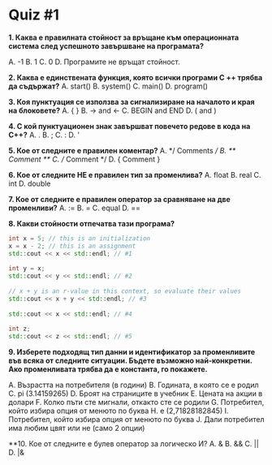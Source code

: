 # Quiz #1 

**1.  Каква е правилната стойност за връщане към операционната система след успешното завършване на програмата?**

 A. -1 
 B. 1 
 C. 0 
 D. Програмите не връщат стойност.

**2. Каква е единствената функция, която всички програми C ++ трябва да съдържат?**
A. start()
B. system() 
C. main() 
D. program()

**3. Коя пунктуация се използва за сигнализиране на началото и края на блоковете?**
A. { } 
B. -> and <- 
C. BEGIN and END 
D. ( and ) 

**4. С кой пунктуационен знак завършват повечето редове в кода на C++?**
A. . 
B. ; 
C. : 
D. ' 

**5. Кое от следните е правилен коментар?**
A. */ Comments */
B. ** Comment **
C. /* Comment */
D. { Comment }

**6. Кое от следните НЕ е правилен тип за променлива?**
A. float
B. real
C. int
D. double

**7. Кое от следните е правилен оператор за сравняване на две променливи?**
A. :=
B. =
C. equal
D. ==

**8. Какви стойности отпечатва тази програма?**
```c++
int x = 5; // this is an initialization
x = x - 2; // this is an assignment
std::cout << x << std::endl; // #1
 
int y = x;
std::cout << y << std::endl; // #2
 
// x + y is an r-value in this context, so evaluate their values
std::cout << x + y << std::endl; // #3
 
std::cout << x << std::endl; // #4
 
int z;
std::cout << z << std::endl; // #5
```

**9. Изберете подходящ тип данни и идентификатор за променливите във всяка от следните ситуации. Бъдете възможно най-конкретни. Ако променливата трябва да е константа, го покажете.**

A. Възрастта на потребителя (в години)
B. Годината, в която се е родил
C. pi (3.14159265)
D. Броят на страниците в учебник
E. Цената на акции в долари 
F. Колко пъти сте мигнали, откакто сте се родили
G. Потребител, който избира опция от менюто по буква
H. е (2,71828182845)
I. Потребител, който избира опция от менюто по буква
J. Дали потребител има любим цвят или не (само 2 опции)

**10. Кое от следните е булев оператор за логическo И? 
A. &
B. &&
C. ||
D. |&

